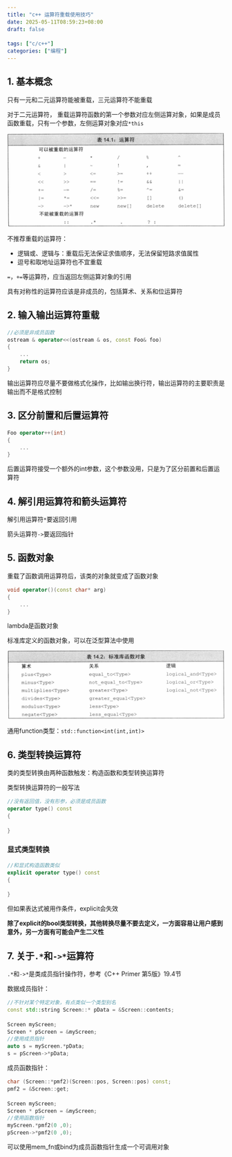 ```yaml
---
title: "c++ 运算符重载使用技巧"
date: 2025-05-11T08:59:23+08:00
draft: false

tags: ["c/c++"]
categories: ["编程"]
---
```


## 1. 基本概念

只有一元和二元运算符能被重载，三元运算符不能重载

对于二元运算符， 重载运算符函数的第一个参数对应左侧运算对象，如果是成员函数重载，只有一个参数，左侧运算对象对应`*this`

![operators-can-be-overloaded.png](/img/cpp-operator-overloading-tricks/operators-can-be-overloaded.png)

不推荐重载的运算符：
- 逻辑或、逻辑与：重载后无法保证求值顺序，无法保留短路求值属性
- 逗号和取地址运算符也不宜重载

`=`，`+=`等运算符，应当返回左侧运算对象的引用

具有对称性的运算符应该是非成员的，包括算术、关系和位运算符

## 2. 输入输出运算符重载

```cpp
//必须是非成员函数
ostream & operator<<(ostream & os, const Foo& foo)
{
    ...
    return os;
}
```

输出运算符应尽量不要做格式化操作，比如输出换行符，输出运算符的主要职责是输出而不是格式控制

## 3. 区分前置和后置运算符

```cpp
Foo operator++(int)
{
    ...
}
```

后置运算符接受一个额外的int参数，这个参数没用，只是为了区分前置和后置运算符

## 4. 解引用运算符和箭头运算符

解引用运算符`*`要返回引用

箭头运算符`->`要返回指针

## 5. 函数对象

重载了函数调用运算符后，该类的对象就变成了函数对象

```cpp
void operator()(const char* arg)
{
    ...
}
```

lambda是函数对象

标准库定义的函数对象，可以在泛型算法中使用

![std-function-objects.png](/img/cpp-operator-overloading-tricks/std-function-objects.png)

通用function类型：`std::function<int(int,int)>`

## 6. 类型转换运算符

类的类型转换由两种函数触发：构造函数和类型转换运算符

类型转换运算符的一般写法

```cpp
//没有返回值，没有形参，必须是成员函数
operator type() const
{

}
```

### 显式类型转换

```cpp
//和显式构造函数类似
explicit operator type() const
{

}
```

但如果表达式被用作条件，explicit会失效

**除了explicit的bool类型转换，其他转换尽量不要去定义，一方面容易让用户感到意外，另一方面有可能会产生二义性**

## 7. 关于`.*`和`->*`运算符

`.*`和`->*`是类成员指针操作符，参考《C++ Primer 第5版》19.4节

数据成员指针：

```cpp
//不针对某个特定对象，有点类似一个类型别名
const std::string Screen::* pData = &Screen::contents;

Screen myScreen;
Screen * pScreen = &myScreen;
//使用成员指针
auto s = myScreen.*pData;
s = pScreen->*pData;
```

成员函数指针：

```cpp
char (Screen::*pmf2)(Screen::pos, Screen::pos) const;
pmf2 = &Screen::get; 

Screen myScreen;
Screen * pScreen = &myScreen;
//使用函数指针
myScreen.*pmf2(0 ,0);
pScreen->*pmf2(0 ,0);
```

可以使用mem_fn或bind为成员函数指针生成一个可调用对象

